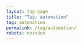 ```yaml
---
layout: tag-page
title: "Tag: automation"
tag: automation
permalink: /tag/automation/
robots: noindex
---
```

